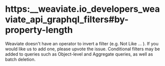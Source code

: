 # https:\_\_weaviate.io_developers_weaviate_api_graphql_filters#by-property-length

Weaviate doesn't have an operator to invert a filter (e.g. Not Like ... ). If you would like us to add one, please upvote the issue. Conditional filters may be added to queries such as Object-level and Aggregate queries, as well as batch deletion.
